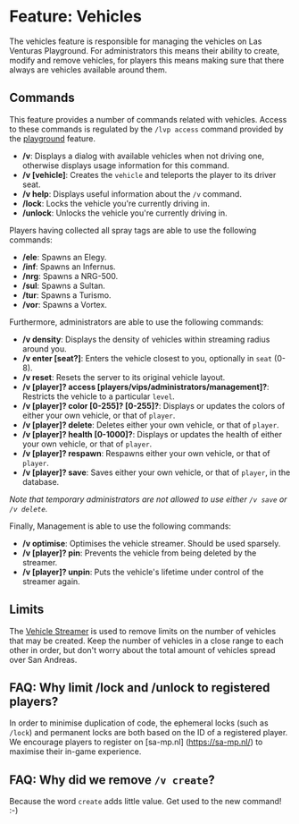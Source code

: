 # Feature: Vehicles
The vehicles feature is responsible for managing the vehicles on Las Venturas Playground. For
administrators this means their ability to create, modify and remove vehicles, for players this
means making sure that there always are vehicles available around them.

## Commands
This feature provides a number of commands related with vehicles. Access to these commands is
regulated by the `/lvp access` command provided by the [playground](../playground) feature.

  * **/v**: Displays a dialog with available vehicles when not driving one, otherwise displays
    usage information for this command.
  * **/v [vehicle]**: Creates the `vehicle` and teleports the player to its driver seat.
  * **/v help**: Displays useful information about the `/v` command.
  * **/lock**: Locks the vehicle you're currently driving in.
  * **/unlock**: Unlocks the vehicle you're currently driving in.

Players having collected all spray tags are able to use the following commands:

  * **/ele**: Spawns an Elegy.
  * **/inf**: Spawns an Infernus.
  * **/nrg**: Spawns a NRG-500.
  * **/sul**: Spawns a Sultan.
  * **/tur**: Spawns a Turismo.
  * **/vor**: Spawns a Vortex.

Furthermore, administrators are able to use the following commands:

  * **/v density**: Displays the density of vehicles within streaming radius around you.
  * **/v enter [seat?]**: Enters the vehicle closest to you, optionally in `seat` (0-8).
  * **/v reset**: Resets the server to its original vehicle layout.
  * **/v [player]? access [players/vips/administrators/management]?**: Restricts the vehicle to a
    particular `level`.
  * **/v [player]? color [0-255]? [0-255]?**: Displays or updates the colors of either your own vehicle, or
    that of `player`.
  * **/v [player]? delete**: Deletes either your own vehicle, or that of `player`.
  * **/v [player]? health [0-1000]?**: Displays or updates the health of either your own vehicle, or
    that of `player`.
  * **/v [player]? respawn**: Respawns either your own vehicle, or that of `player`.
  * **/v [player]? save**: Saves either your own vehicle, or that of `player`, in the database.

_Note that temporary administrators are not allowed to use either `/v save` or `/v delete`._

Finally, Management is able to use the following commands:

  * **/v optimise**: Optimises the vehicle streamer. Should be used sparsely.
  * **/v [player]? pin**: Prevents the vehicle from being deleted by the streamer.
  * **/v [player]? unpin**: Puts the vehicle's lifetime under control of the streamer again.


## Limits
The [Vehicle Streamer](../streamer/vehicle_streamer.js) is used to remove limits on the number of
vehicles that may be created. Keep the number of vehicles in a close range to each other in order,
but don't worry about the total amount of vehicles spread over San Andreas.


## FAQ: Why limit /lock and /unlock to registered players?
In order to minimise duplication of code, the ephemeral locks (such as `/lock`) and permanent locks
are both based on the ID of a registered player. We encourage players to register on [sa-mp.nl]
(https://sa-mp.nl/) to maximise their in-game experience.


## FAQ: Why did we remove `/v create`?
Because the word `create` adds little value. Get used to the new command! :-)
